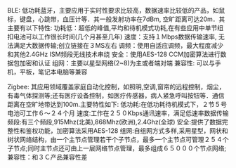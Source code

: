 BLE:
    低功耗蓝牙，主要应用于实时性要求比较高，数据速率比较低的产品，如鼠标，键盘，心跳带，血压计等．其一般发射功率在7dBm, 空旷距离可达20m．其主要有以下特性:
    功耗低：超低的峰值,平均和待机模式功耗,在有些应用中单节纽扣电池可以工作很长时间(几个月甚至几年)
    速度：支持１Ｍbps数据传输速率, 无法满足大数据传输;创立链接在３MS左右
    调频：使用自适应调频，最大程度减少和其他2.4GHz ISM频段无线技术串绕
    安全：使用AES-128 CCM加密算法进行数据包加密和认证
    组网：主要以星型网络(2~8)为主或者端对端
    兼容性: 可以与手机，平板，笔记本电脑等兼容

Zigbee:
    其应用领域覆盖家庭自动化控制，如照明,空调,窗帘的远程控制，烟尘，有毒气体探测等;还有医疗设备控制，如医疗传感器，病人紧急呼叫按钮等．通信距离在空旷地带达到100m.主要特性如下:
    低功耗:在低功耗待机模式下，２节５号电池可工作６～２４个月
    速度:工作在２５０Kbps通讯速率，满足低速率数据传输
    频段:有三个频段,915Mhz(北美),868Mhz(欧洲),2.4Ghz(全球)
    安全:提供了数据完整性和鉴权功能，加密算法采用AES-128
    组网:自组网方式多样,采用星型，网状和树状网络结构，由一个主节点管理若干个子节点，最多一个主节点可管理２５４个子节点;同时主节点还可由上一层网络节点管理，最多组成６５０００个节点网络;
    兼容性：和３Ｃ产品兼容性差
    
    

